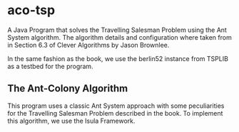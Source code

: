 # aco-tsp
A Java Program that solves the Travelling Salesman Problem using the Ant System algorithm. The algorithm details and configuration where taken from in Section 6.3 of Clever Algorithms by Jason Brownlee.

In the same fashion as the book, we use the berlin52 instance from TSPLIB as a testbed for the program.

The Ant-Colony Algorithm
------------------------
This program uses a classic Ant System approach with some peculiarities for the Travelling Salesman Problem described in the book. To implement this algorithm, we use the Isula Framework.
